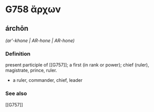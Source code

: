 # G758 ἄρχων

## árchōn

_(ar'-khone | AR-hone | AR-hone)_

### Definition

present participle of [[G757]]; a first (in rank or power); chief (ruler), magistrate, prince, ruler.

- a ruler, commander, chief, leader

### See also

[[G757]]

